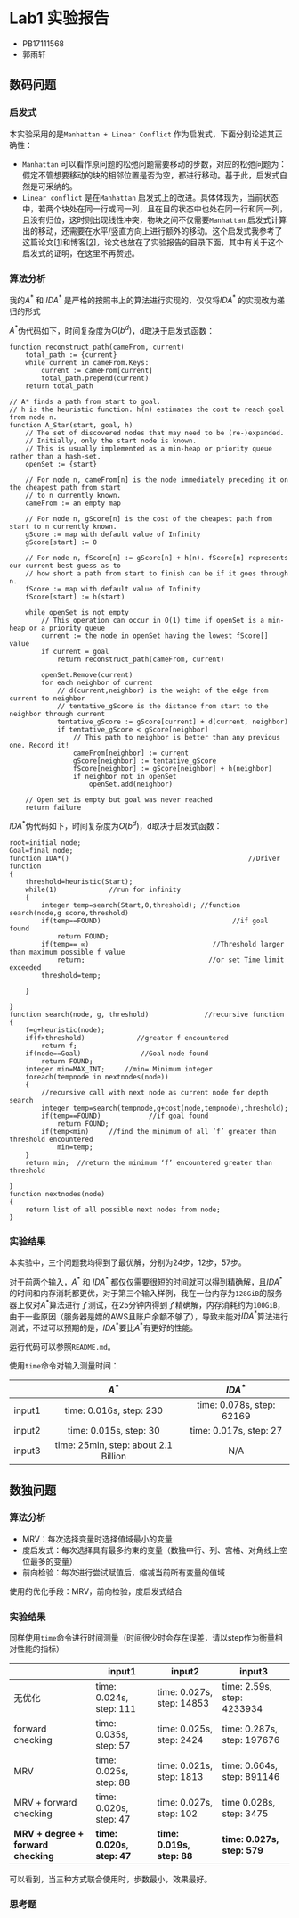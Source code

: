 # Lab1 实验报告

-   PB17111568
-   郭雨轩

## 数码问题

### 启发式

本实验采用的是`Manhattan + Linear Conflict` 作为启发式，下面分别论述其正确性：

-   `Manhattan` 可以看作原问题的松弛问题需要移动的步数，对应的松弛问题为：假定不管想要移动的块的相邻位置是否为空，都进行移动。基于此，启发式自然是可采纳的。
-   `Linear conflict` 是在`Manhattan` 启发式上的改进。具体体现为，当前状态中，若两个块处在同一行或同一列，且在目的状态中也处在同一行和同一列，且没有归位，这时则出现线性冲突，物块之间不仅需要`Manhattan` 启发式计算出的移动，还需要在水平/竖直方向上进行额外的移动。这个启发式我参考了这篇论文[[1]](https://academiccommons.columbia.edu/doi/10.7916/D8154QZT/download)和博客[[2]](https://algorithmsinsight.wordpress.com/graph-theory-2/a-star-in-general/implementing-a-star-to-solve-n-puzzle/)，论文也放在了实验报告的目录下面，其中有关于这个启发式的证明，在这里不再赘述。



### 算法分析

我的$A^*$ 和 $IDA^*$ 是严格的按照书上的算法进行实现的，仅仅将$IDA^*$ 的实现改为递归的形式

$A^*$伪代码如下，时间复杂度为$O(b^d)$，d取决于启发式函数：

``` shell
function reconstruct_path(cameFrom, current)
    total_path := {current}
    while current in cameFrom.Keys:
        current := cameFrom[current]
        total_path.prepend(current)
    return total_path

// A* finds a path from start to goal.
// h is the heuristic function. h(n) estimates the cost to reach goal from node n.
function A_Star(start, goal, h)
    // The set of discovered nodes that may need to be (re-)expanded.
    // Initially, only the start node is known.
    // This is usually implemented as a min-heap or priority queue rather than a hash-set.
    openSet := {start}

    // For node n, cameFrom[n] is the node immediately preceding it on the cheapest path from start
    // to n currently known.
    cameFrom := an empty map

    // For node n, gScore[n] is the cost of the cheapest path from start to n currently known.
    gScore := map with default value of Infinity
    gScore[start] := 0

    // For node n, fScore[n] := gScore[n] + h(n). fScore[n] represents our current best guess as to
    // how short a path from start to finish can be if it goes through n.
    fScore := map with default value of Infinity
    fScore[start] := h(start)

    while openSet is not empty
        // This operation can occur in O(1) time if openSet is a min-heap or a priority queue
        current := the node in openSet having the lowest fScore[] value
        if current = goal
            return reconstruct_path(cameFrom, current)

        openSet.Remove(current)
        for each neighbor of current
            // d(current,neighbor) is the weight of the edge from current to neighbor
            // tentative_gScore is the distance from start to the neighbor through current
            tentative_gScore := gScore[current] + d(current, neighbor)
            if tentative_gScore < gScore[neighbor]
                // This path to neighbor is better than any previous one. Record it!
                cameFrom[neighbor] := current
                gScore[neighbor] := tentative_gScore
                fScore[neighbor] := gScore[neighbor] + h(neighbor)
                if neighbor not in openSet
                    openSet.add(neighbor)

    // Open set is empty but goal was never reached
    return failure
```

$IDA^*$伪代码如下，时间复杂度为$O(b^d)$，d取决于启发式函数：

``` shell
root=initial node;
Goal=final node;
function IDA*()                                             //Driver function
{
    threshold=heuristic(Start);
    while(1)             //run for infinity
    {
    	integer temp=search(Start,0,threshold); //function search(node,g score,threshold)
        if(temp==FOUND)                                 //if goal found
            return FOUND;                                             
		if(temp== ∞)                               //Threshold larger than maximum possible f value
            return;                               //or set Time limit exceeded
    	threshold=temp;

	}

}
function search(node, g, threshold)              //recursive function
{
    f=g+heuristic(node);
    if(f>threshold)             //greater f encountered
    	return f;
    if(node==Goal)               //Goal node found
    	return FOUND;
    integer min=MAX_INT;     //min= Minimum integer
    foreach(tempnode in nextnodes(node))
    {
        //recursive call with next node as current node for depth search
        integer temp=search(tempnode,g+cost(node,tempnode),threshold);  
        if(temp==FOUND)            //if goal found
        	return FOUND;
        if(temp<min)     //find the minimum of all ‘f’ greater than threshold encountered                                
        	min=temp;
    }
    return min;  //return the minimum ‘f’ encountered greater than threshold

}
function nextnodes(node)
{
	return list of all possible next nodes from node;
}
```

### 实验结果

本实验中，三个问题我均得到了最优解，分别为24步，12步，57步。

对于前两个输入，$A^*$ 和 $IDA^*$ 都仅仅需要很短的时间就可以得到精确解，且$IDA^*$的时间和内存消耗都更优，对于第三个输入样例，我在一台内存为`128GiB`的服务器上仅对$A^*$算法进行了测试，在25分钟内得到了精确解，内存消耗约为`100GiB`，由于一些原因（服务器是嫖的AWS且账户余额不够了），导致未能对$IDA^*$算法进行测试，不过可以预期的是，$IDA^*$要比$A^*$有更好的性能。

运行代码可以参照`README.md`。

使用`time`命令对输入测量时间：

|        |               $A^{*}$                |         $IDA^{*}$         |
| :----: | :----------------------------------: | :-----------------------: |
| input1 |       time: 0.016s, step: 230        | time: 0.078s, step: 62169 |
| input2 |        time: 0.015s, step: 30        |  time: 0.017s, step: 27   |
| input3 | time: 25min, step: about 2.1 Billion |            N/A            |



## 数独问题

### 算法分析

-   MRV：每次选择变量时选择值域最小的变量
-   度启发式：每次选择具有最多约束的变量（数独中行、列、宫格、对角线上空位最多的变量）
-   前向检验：每次进行尝试赋值后，缩减当前所有变量的值域

使用的优化手段：MRV，前向检验，度启发式结合

### 实验结果

同样使用`time`命令进行时间测量（时间很少时会存在误差，请以step作为衡量相对性能的指标）

|                                     | input1                     | input2                     | input3                      |
| ----------------------------------- | -------------------------- | -------------------------- | --------------------------- |
| 无优化                              | time: 0.024s, step: 111    | time: 0.027s, step: 14853  | time: 2.59s, step: 4233934  |
| forward checking                    | time: 0.035s, step: 57     | time: 0.025s, step: 2424   | time: 0.287s, step: 197676  |
| MRV                                 | time: 0.025s, step: 88     | time: 0.021s, step: 1813   | time: 0.664s, step: 891146  |
| MRV + forward checking              | time: 0.020s, step: 47     | time: 0.027s, step: 102    | time 0.028s, step: 3475     |
| **MRV + degree + forward checking** | **time: 0.020s, step: 47** | **time: 0.019s, step: 88** | **time: 0.027s, step: 579** |

可以看到，当三种方式联合使用时，步数最小，效果最好。

### 思考题